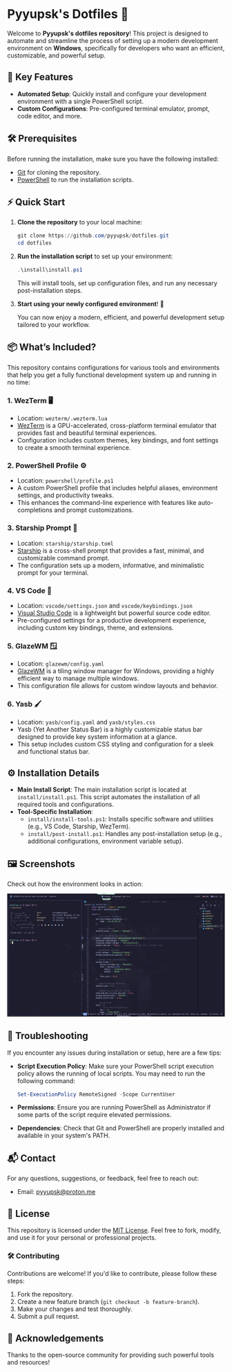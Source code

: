 # Pyyupsk's Dotfiles 🚀

Welcome to **Pyyupsk's dotfiles repository**! This project is designed to automate and streamline the process of setting up a modern development environment on **Windows**, specifically for developers who want an efficient, customizable, and powerful setup.

## 🌟 Key Features

- **Automated Setup**: Quickly install and configure your development environment with a single PowerShell script.
- **Custom Configurations**: Pre-configured terminal emulator, prompt, code editor, and more.

## 🛠️ Prerequisites

Before running the installation, make sure you have the following installed:

- [Git](https://git-scm.com/) for cloning the repository.
- [PowerShell](https://docs.microsoft.com/en-us/powershell/) to run the installation scripts.

## ⚡ Quick Start

1. **Clone the repository** to your local machine:

   ```powershell
   git clone https://github.com/pyyupsk/dotfiles.git
   cd dotfiles
   ```

2. **Run the installation script** to set up your environment:

   ```powershell
   .\install\install.ps1
   ```

   This will install tools, set up configuration files, and run any necessary post-installation steps.

3. **Start using your newly configured environment**! 🎉

   You can now enjoy a modern, efficient, and powerful development setup tailored to your workflow.

## 📦 What’s Included?

This repository contains configurations for various tools and environments that help you get a fully functional development system up and running in no time:

### 1. **WezTerm** 🖥️

- Location: `wezterm/.wezterm.lua`
- [WezTerm](https://wezfurlong.org/wezterm/) is a GPU-accelerated, cross-platform terminal emulator that provides fast and beautiful terminal experiences.
- Configuration includes custom themes, key bindings, and font settings to create a smooth terminal experience.

### 2. **PowerShell Profile** ⚙️

- Location: `powershell/profile.ps1`
- A custom PowerShell profile that includes helpful aliases, environment settings, and productivity tweaks.
- This enhances the command-line experience with features like auto-completions and prompt customizations.

### 3. **Starship Prompt** 🚀

- Location: `starship/starship.toml`
- [Starship](https://starship.rs/) is a cross-shell prompt that provides a fast, minimal, and customizable command prompt.
- The configuration sets up a modern, informative, and minimalistic prompt for your terminal.

### 4. **VS Code** 📝

- Location: `vscode/settings.json` and `vscode/keybindings.json`
- [Visual Studio Code](https://code.visualstudio.com/) is a lightweight but powerful source code editor.
- Pre-configured settings for a productive development experience, including custom key bindings, theme, and extensions.

### 5. **GlazeWM** 🪟

- Location: `glazewm/config.yaml`
- [GlazeWM](https://github.com/lacymorrow/glaze-wm) is a tiling window manager for Windows, providing a highly efficient way to manage multiple windows.
- This configuration file allows for custom window layouts and behavior.

### 6. **Yasb** 🖌️

- Location: `yasb/config.yaml` and `yasb/styles.css`
- Yasb (Yet Another Status Bar) is a highly customizable status bar designed to provide key system information at a glance.
- This setup includes custom CSS styling and configuration for a sleek and functional status bar.

## ⚙️ Installation Details

- **Main Install Script**: The main installation script is located at `install/install.ps1`. This script automates the installation of all required tools and configurations.
- **Tool-Specific Installation**:
  - `install/install-tools.ps1`: Installs specific software and utilities (e.g., VS Code, Starship, WezTerm).
  - `install/post-install.ps1`: Handles any post-installation setup (e.g., additional configurations, environment variable setup).

## 🖼️ Screenshots

Check out how the environment looks in action:

![Pyyupsk's Desktop](.github/images/desktop.png)

## 📝 Troubleshooting

If you encounter any issues during installation or setup, here are a few tips:

- **Script Execution Policy**: Make sure your PowerShell script execution policy allows the running of local scripts. You may need to run the following command:

   ```powershell
   Set-ExecutionPolicy RemoteSigned -Scope CurrentUser
   ```

- **Permissions**: Ensure you are running PowerShell as Administrator if some parts of the script require elevated permissions.
- **Dependencies**: Check that Git and PowerShell are properly installed and available in your system's PATH.

## 📬 Contact

For any questions, suggestions, or feedback, feel free to reach out:

- Email: [pyyupsk@proton.me](mailto:pyyupsk@proton.me)

## 📄 License

This repository is licensed under the [MIT License](LICENSE). Feel free to fork, modify, and use it for your personal or professional projects.

### 🛠️ Contributing

Contributions are welcome! If you'd like to contribute, please follow these steps:

1. Fork the repository.
2. Create a new feature branch (`git checkout -b feature-branch`).
3. Make your changes and test thoroughly.
4. Submit a pull request.

## 🎉 Acknowledgements

Thanks to the open-source community for providing such powerful tools and resources!
